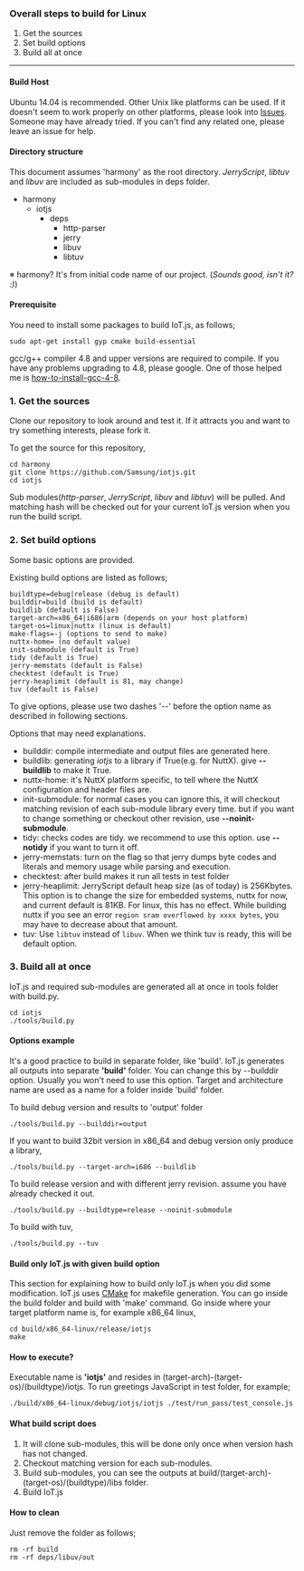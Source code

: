 ### Overall steps to build for Linux
1. Get the sources
2. Set build options
3. Build all at once

***

#### Build Host
Ubuntu 14.04 is recommended. Other Unix like platforms can be used. If it doesn't seem to work properly on other platforms, please look into [Issues](https://github.com/Samsung/iotjs/issues). Someone may have already tried. If you can't find any related one, please leave an issue for help.

#### Directory structure

This document assumes 'harmony' as the root directory. _JerryScript_, _libtuv_ and _libuv_ are included as sub-modules in deps folder.

* harmony
    * iotjs
        * deps
            * http-parser
            * jerry
            * libuv
            * libtuv


※ harmony? It's from initial code name of our project. (_Sounds good, isn't it? :)_)

#### Prerequisite

You need to install some packages to build IoT.js, as follows;

```
sudo apt-get install gyp cmake build-essential
```

gcc/g++ compiler 4.8 and upper versions are required to compile. If you have any problems upgrading to 4.8, please google. One of those helped me is [how-to-install-gcc-4-8](http://askubuntu.com/questions/271388/how-to-install-gcc-4-8).

### 1. Get the sources

Clone our repository to look around and test it. If it attracts you and want to try something interests, please fork it.

To get the source for this repository, 
```
cd harmony
git clone https://github.com/Samsung/iotjs.git
cd iotjs
```

Sub modules(_http-parser_, _JerryScript_, _libuv_ and _libtuv_) will be pulled. And matching hash will be checked out for your current IoT.js version when you run the build script.


### 2. Set build options

Some basic options are provided.

Existing build options are listed as follows;
```
buildtype=debug|release (debug is default)
builddir=build (build is default)
buildlib (default is False)
target-arch=x86_64|i686|arm (depends on your host platform)
target-os=linux|nuttx (linux is default)
make-flags=-j (options to send to make)
nuttx-home= (no default value)
init-submodule (default is True)
tidy (default is True)
jerry-memstats (default is False)
checktest (default is True)
jerry-heaplimit (default is 81, may change)
tuv (default is False)
```

To give options, please use two dashes '--' before the option name as described in following sections.

Options that may need explanations.
* builddir: compile intermediate and output files are generated here. 
* buildlib: generating _iotjs_ to a library if True(e.g. for NuttX). give __--buildlib__ to make it True.
* nuttx-home: it's NuttX platform specific, to tell where the NuttX configuration and header files are.
* init-submodule: for normal cases you can ignore this, it will checkout matching revision of each sub-module library every time. but if you want to change something or checkout other revision, use __--noinit-submodule__.
* tidy: checks codes are tidy. we recommend to use this option. use __--notidy__ if you want to turn it off.
* jerry-memstats: turn on the flag so that jerry dumps byte codes and literals and memory usage while parsing and execution.
* checktest: after build makes it run all tests in test folder
* jerry-heaplimit: JerryScript default heap size (as of today) is 256Kbytes. This option is to change the size for embedded systems, nuttx for now, and current default is 81KB. For linux, this has no effect. While building nuttx if you see an error `region sram overflowed by xxxx bytes`, you may have to decrease about that amount.
* tuv: Use `libtuv` instead of `libuv`. When we think tuv is ready, this will be default option.

### 3. Build all at once

IoT.js and required sub-modules are generated all at once in tools folder with build.py.

```
cd iotjs
./tools/build.py
```

#### Options example

It's a good practice to build in separate folder, like 'build'. IoT.js generates all outputs into separate **'build'** folder. You can change this by --builddir option. Usually you won't need to use this option. Target and architecture name are used as a name for a folder inside 'build' folder.

To build debug version and results to 'output' folder
```
./tools/build.py --builddir=output
```

If you want to build 32bit version in x86_64 and debug version only produce a library,
```
./tools/build.py --target-arch=i686 --buildlib
```

To build release version and with different jerry revision. assume you have already checked it out.
```
./tools/build.py --buildtype=release --noinit-submodule
```

To build with tuv,
```
./tools/build.py --tuv
```


#### Build only IoT.js with given build option

This section for explaining how to build only IoT.js when you did some modification. IoT.js uses [CMake](http://www.cmake.org/) for makefile generation. You can go inside the build folder and build with 'make' command. Go inside where your target platform name is, for example x86_64 linux,
```
cd build/x86_64-linux/release/iotjs
make
```

#### How to execute?

Executable name is **'iotjs'** and resides in (target-arch)-(target-os)/(buildtype)/iotjs. 
To run greetings JavaScript in test folder, for example;

```
./build/x86_64-linux/debug/iotjs/iotjs ./test/run_pass/test_console.js
```

#### What build script does

1. It will clone sub-modules, this will be done only once when version hash has not changed.
2. Checkout matching version for each sub-modules.
3. Build sub-modules, you can see the outputs at build/(target-arch)-(target-os)/(buildtype)/libs folder.
4. Build IoT.js


#### How to clean

Just remove the folder as follows;
```
rm -rf build
rm -rf deps/libuv/out
```
